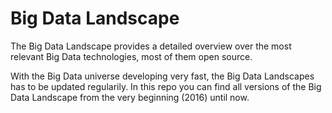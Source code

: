 # Big Data Landscape
The Big Data Landscape provides a detailed overview over the most relevant Big Data technologies, most of them open source. 

With the Big Data universe developing very fast, the Big Data Landscapes has to be updated regularily. In this repo you can find all versions of the Big Data Landscape from the very beginning (2016) until now.
